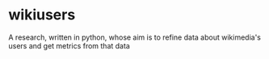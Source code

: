 # wikiusers
A research, written in python, whose aim is to refine data about wikimedia's users and get metrics from that data
